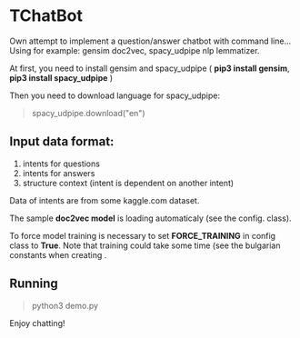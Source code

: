 # TChatBot
Own attempt to implement a question/answer chatbot with command line... Using for example: gensim doc2vec, spacy_udpipe nlp lemmatizer.  

At first, you need to install gensim and spacy_udpipe ( **pip3 install gensim**, **pip3 install spacy_udpipe** )

Then you need to download language for spacy_udpipe:

> spacy_udpipe.download("en")

## Input data format:
1. intents for questions
2. intents for answers
3. structure context (intent is dependent on another intent)

Data of intents are from some kaggle.com dataset. 

The sample **doc2vec model** is loading automaticaly (see the config. class). 

To force model training is necessary to set **FORCE_TRAINING** in config class to **True**. Note that training could take some time (see the bulgarian constants when creating . 

## Running

> python3 demo.py

Enjoy chatting!

